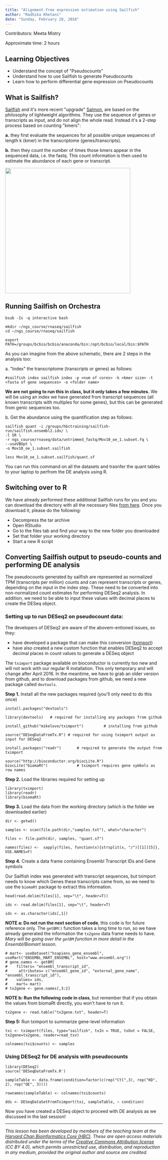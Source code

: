 ```yaml
---
title: "Alignment-free expression estimation using Sailfish"
author: "Radhika Khetani"
date: "Sunday, February 28, 2016"
---
```


Contributors: Meeta Mistry

Approximate time: 2 hours

## Learning Objectives

* Understand the concept of "Pseudocounts"
* Understand how to use Sailfish to generate Pseudocounts
* Learn how to perform differential gene expression on Pseudocounts

## What is Sailfish?

[Sailfish](http://www.cs.cmu.edu/~ckingsf/software/sailfish/index.html) and it's more recent "upgrade" [Salmon](https://combine-lab.github.io/salmon/), are based on the philosophy of lightweight algorithms. They use the sequence of genes or transcripts as input, and do not align the whole read. Instead it's a 2-step process based on counting "kmers":

**a.** they first evaluate the sequences for all possible unique sequences of length k (kmer) in the transcriptome (genes/transcripts).

**b.** then they count the number of times those kmers appear in the sequenced data, i.e. the fastq. This count information is then used to estimate the abundance of each gene or transcript. 

<img src="../img/nbt.2862-F1.jpg" width="400">

## Running Sailfish on Orchestra

    bsub -Is -q interactive bash

    mkdir ~/ngs_course/rnaseq/sailfish
    cd ~/ngs_course/rnaseq/sailfish
    
    export PATH=/groups/bcbio/bcbio/anaconda/bin:/opt/bcbio/local/bin:$PATH
    
As you can imagine from the above schematic, there are 2 steps in the analysis too:

a. "Index" the transcriptome (transcripts or genes) as follows:
    
    #sailfish index sailfish index -p <num of cores> -k <kmer size> -t <fasta of gene sequences> -o <folder name>

**We are not going to run this in class, but it only takes a few minutes.** We will be using an index we have generated from transcript sequences (all known transcripts with multiples for some genes), but this can be generated from genic sequences too. 

b. Get the abundance using the quantification step as follows:

    sailfish quant -i /groups/hbctraining/sailfish-run/sailfish.ensembl2.idx/ \
    -l SR \
    -r ngs_course/rnaseq/data/untrimmed_fastq/Mov10_oe_1.subset.fq \
    --useVBOpt \
    -o Mov10_oe_1.subset.sailfish
    
    less Mov10_oe_1.subset.sailfish/quant.sf
  
You can run this command on all the datasets and trasnfer the quant tables to your laptop to perfrom the DE analysis using R. 

## Switching over to R

We have already performed these additional Sailfish runs for you and you can download the directory with all the necessary files [from here](https://dl.dropboxusercontent.com/u/74036176/sailfish.zip). Once you download it, please do the following:
* Decompress the tar archive
* Open RStudio
* Go to the files tab and find your way to the new folder you downloaded
* Set that folder your working directory
* Start a new R script

## Converting Sailfish output to pseudo-counts and performing DE analysis

The pseudocounts generated by sailfish are represented as normalized TPM (transcripts per million) counts and can represent transcripts or genes, depending on the input in the index step. These need to be converted into non-normalized count estimates for performing DESeq2 analysis. In addition, we need to be able to input these values with decimal places to create the DESeq object. 

### Setting up to run DESeq2 on pseudocount data:

The developers of DESeq2 are aware of the abovem-entioned issues, so they:
* have developed a package that can make this conversion ([tximport](https://github.com/mikelove/tximport#update-now-hosted-on-bioconductor))
* have also created a new custom function that enables DESeq2 to accept decimal places in count values to generate a DESeq object

The `tximport` package available on bioconductor is currently too new and will not work with our regular R installation. This only temporary and will change after April 2016. In the meantime, we have to grab an older version from github, and to download packages from github, we need a new package called `devtools`.

**Step 1.** Install all the new packages required (you'll only need to do this once)
    
    install.packages("devtools")

    library(devtools)   # required for installing any packages from github
    
    install_github("mikelove/tximport")         # installing from github

    source("DESeqDataFromTx.R") # required for using tximport output as input for DESeq2

    install.packages("readr")       # required to generate the output from tximport

    source("http://bioconductor.org/biocLite.R")
    biocLite("biomaRt")             # tximport requires gene symbols as row names
    
**Step 2.** Load the libraries required for setting up

    library(tximport)
    library(readr)
    library(biomaRt)

**Step 3.** Load the data from the working directory (which is the folder we downloaded earlier)
    
    dir <- getwd()
    
    samples <- scan(file.path(dir,"samples.txt"), what="character")
    
    files <- file.path(dir, samples, "quant.sf")
    
    names(files) <-  sapply(files, function(x){strsplit(x, "/")[[1]][5]}, USE.NAMES=F)

**Step 4.** Create a data frame containing Ensembl Transcript IDs and Gene symbols

Our Sailfish index was generated with transcript sequences, but tximport needs to know which Genes these transcripts came from, so we need to use the `biomaRt` package to extract this information.

    head(read.delim(files[1], sep="\t", header=T))
    
    ids <- read.delim(files[1], sep="\t", header=T)
    
    ids <- as.character(ids[,1])
   

**NOTE a: Do not run the next section of code**, this code is for future reference only. The `getBM()` function takes a long time to run, so we have already generated the information the `tx2gene` data frame needs to have. *Mary will be going over the `getBM` function in more detail in the Ensembl/Biomart lesson.*
    
    # mart<- useDataset("hsapiens_gene_ensembl", useMart("ENSEMBL_MART_ENSEMBL", host="www.ensembl.org"))
    # gene.names <- getBM(
    #    filters= "ensembl_transcript_id", 
    #     attributes= c("ensembl_gene_id", "external_gene_name", "ensembl_transcript_id"),
    #    values= ids,
    #    mart= mart)
    # tx2gene <- gene.names[,3:2]
    
**NOTE b: Run the following code in class**, but remember that if you obtain the values from biomaRt directly, you won't have to run it.

    tx2gene <- read.table("tx2gene.txt", header=T)
    
**Step 5:** Run tximport to summarize gene-level information    
  
    txi <- tximport(files, type="sailfish", txIn = TRUE, txOut = FALSE, tx2gene=tx2gene, reader=read_tsv)
    
    colnames(txi$counts) <- samples
  
### Using DESeq2 for DE analysis with pseudocounts
    
    library(DESeq2)
    source('DESeqDataFromTx.R')
    
    sampleTable <- data.frame(condition=factor(c(rep("Ctl",3), rep("KD", 2), rep("OE", 3))))
    
    rownames(sampleTable) <- colnames(txi$counts)
    
    dds <- DESeqDataSetFromTximport(txi, sampleTable, ~ condition)
    
Now you have created a DESeq object to proceed with DE analysis as we discussed in the last session!

***
*This lesson has been developed by members of the teaching team at the [Harvard Chan Bioinformatics Core (HBC)](http://bioinformatics.sph.harvard.edu/). These are open access materials distributed under the terms of the [Creative Commons Attribution license](https://creativecommons.org/licenses/by/4.0/) (CC BY 4.0), which permits unrestricted use, distribution, and reproduction in any medium, provided the original author and source are credited.*
